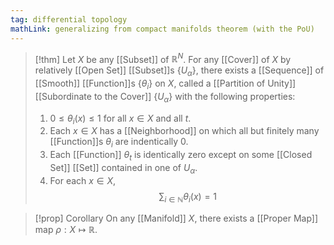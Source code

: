 ```yaml
---
tag: differential topology
mathLink: generalizing from compact manifolds theorem (with the PoU)
---
```

>[!thm]
>Let $X$ be any [[Subset]] of $\mathbb{R}^N$. For any [[Cover]] of $X$ by relatively [[Open Set]] [[Subset]]s $\{U_\alpha\}$, there exists a [[Sequence]] of [[Smooth]] [[Function]]s $\{\theta_i\}$ on $X$, called a [[Partition of Unity]] [[Subordinate to the Cover]] $\{U_\alpha\}$ with the following properties:
>1. $0≤\theta_{i}(x)≤1$ for all $x\in X$ and all $t$.
>2. Each $x\in X$ has a [[Neighborhood]] on which all but finitely many [[Function]]s $\theta_i$ are indentically $0$.
>3. Each [[Function]] $\theta_{t}$ is identically zero except on some [[Closed Set]] [[Set]] contained in one of $U_\alpha$.
>4. For each $x\in X$, $$\sum_{i\in \mathbb{N}}\theta_{i}(x)=1$$

>[!prop] Corollary 
>On any [[Manifold]] $X$, there exists a [[Proper Map]] map $\rho: X \mapsto \mathbb{R}$.

